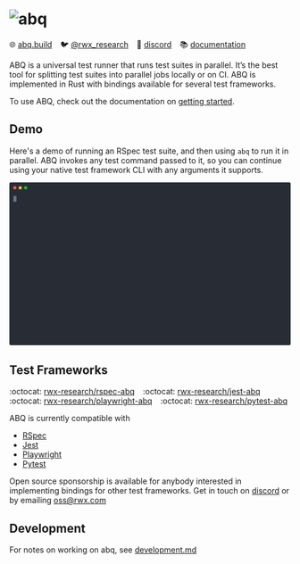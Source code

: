 # <img src="https://www.rwx.com/abq.svg" height="60" alt="abq">

:globe_with_meridians: [abq.build](https://abq.build) &ensp;
:bird: [@rwx_research](https://twitter.com/rwx_research) &ensp;
:speech_balloon: [discord](https://discord.gg/h4ha5Cue7j) &ensp;
:books: [documentation](https://www.rwx.com/docs/abq)

ABQ is a universal test runner that runs test suites in parallel.
It’s the best tool for splitting test suites into parallel jobs locally or on CI.
ABQ is implemented in Rust with bindings available for several test frameworks.

To use ABQ, check out the documentation on [getting started](https://www.rwx.com/docs/abq/getting-started).

## Demo

Here's a demo of running an RSpec test suite, and then using `abq` to run it in parallel.
ABQ invokes any test command passed to it, so you can continue using your native test framework CLI with any arguments it supports.

![abq-demo.svg](abq-demo.svg)

## Test Frameworks

:octocat: [rwx-research/rspec-abq](https://github.com/rwx-research/rspec-abq) &ensp;
:octocat: [rwx-research/jest-abq](https://github.com/rwx-research/jest) &ensp;
:octocat: [rwx-research/playwright-abq](https://github.com/rwx-research/playwright) &ensp;
:octocat: [rwx-research/pytest-abq](https://github.com/rwx-research/pytest-abq)

ABQ is currently compatible with

- [RSpec][rspec-abq-docs]
- [Jest][jest-abq-docs]
- [Playwright][playwright-abq-docs]
- [Pytest][playwright-abq-docs]

Open source sponsorship is available for anybody interested in implementing
bindings for other test frameworks. Get in touch on [discord](https://discord.gg/h4ha5Cue7j)
or by emailing oss@rwx.com

## Development

For notes on working on abq, see [development.md](development.md)

[rspec-abq-docs]: https://www.rwx.com/docs/abq/test-frameworks/rspec
[jest-abq-docs]: https://www.rwx.com/docs/abq/test-frameworks/jest
[playwright-abq-docs]: https://www.rwx.com/docs/abq/test-frameworks/playwright
[pytest-abq-docs]: https://www.rwx.com/docs/abq/test-frameworks/pytest
